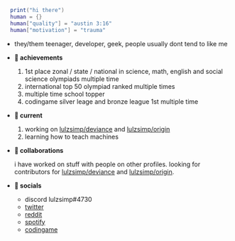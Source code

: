 ```lua
  print("hi there")
  human = {}
  human["quality"] = "austin 3:16"
  human["motivation"] = "trauma"
```

- they/them teenager, developer, geek, people usually dont tend to like me

- **🥇 achievements**

  1. 1st place zonal / state / national in science, math, english and social science olympiads multiple time
  2. international top 50 olympiad ranked multiple times
  3. multiple time school topper
  4. codingame silver leage and bronze league 1st multiple time

- **🌱 current**

  1. working on [lulzsimp/deviance](https://github.com/lulzsimp/deviance) and [lulzsimp/origin](https://github.com/lulzsimp/origin)
  2. learning how to teach machines

- **🤝 collaborations**

  i have worked on stuff with people on other profiles. looking for contributors for [lulzsimp/deviance](https://github.com/lulzsimp/deviance) and [lulzsimp/origin](https://github.com/lulzsimp/origin).

- **👋 socials**
  - discord lulzsimp#4730
  - [twitter](https://twitter.com/lulzsimp)
  - [reddit](https://reddit.com/u/impassedev)
  - [spotify](https://open.spotify.com/user/815dtm3xmihs025i3yj2m0tfh)
  - [codingame](https://www.codingame.com/profile/32485198a976c83798fa336b6f6712684050004)

<!--START_SECTION:waka-->
<!--END_SECTION:waka-->
